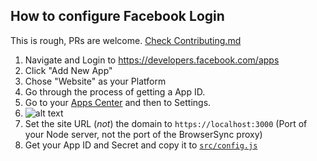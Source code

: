 ## How to configure Facebook Login

This is rough, PRs are welcome. [Check Contributing.md](../../CONTRIBUTING.md)

1. Navigate and Login to https://developers.facebook.com/apps
2. Click "Add New App"
3. Chose "Website" as your Platform
4. Go through the process of getting a App ID.
5. Go to your [Apps Center](developers.facebook.com/apps) and then to Settings.
6. ![alt text](http://i.imgur.com/qJCY1w5.png "")
7. Set the site URL (*not*) the domain to `https://localhost:3000` (Port of your Node server, not the port of the BrowserSync proxy)
8. Get your App ID and Secret and copy it to [`src/config.js`](../src/config.js)
